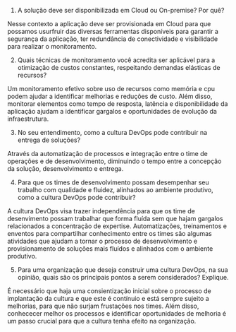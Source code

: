 
1. A solução deve ser disponibilizada em Cloud ou On-premise? Por quê?

Nesse contexto a aplicação deve ser provisionada em Cloud para que possamos usurfruir das diversas ferramentas disponíveis para garantir a segurança da aplicação, ter redundância de conectividade e visibilidade para realizar o monitoramento.

2. Quais técnicas de monitoramento você acredita ser aplicável para a otimização de custos constantes, respeitando demandas elásticas de recursos?

Um monitoramento efetivo sobre uso de recursos como memória e cpu podem ajudar a identificar melhorias e reduções de custo. Além disso, monitorar elementos como tempo de resposta, latência e disponibilidade da aplicação ajudam a identificar gargalos e oportunidades de evolução da infraestrutura.

3. No seu entendimento, como a cultura DevOps pode contribuir na entrega de soluções?

Através da automatização de processos e integração entre o time de operações e de desenvolvimento, diminuindo o tempo entre a concepção da solução, desenvolvimento e entrega.

4. Para que os times de desenvolvimento possam desempenhar seu trabalho com qualidade e fluidez, alinhados ao ambiente produtivo, como a cultura DevOps pode contribuir?

A cultura DevOps visa trazer independência para que os time de desenvimento possam trabalhar que forma fluída sem que hajam gargalos relacionados a concentração de expertise. Automatizações, treinamentos e enventos para compartilhar conhecimento entre os times são algumas atividades que ajudam a tornar o processo de desenvolvimento e provisionamento de soluções mais fluídos e alinhados com o ambiente produtivo.

5. Para uma organização que deseja construir uma cultura DevOps, na sua opinião, quais são os principais pontos a serem considerados? Explique.

É necessário que haja uma consientização inicial sobre o processo de implantação da cultura e que este é  contínuio e está sempre sujeito a melhorias, para que não surjam frustações nos times. Além disso, conhececer melhor os processos e identificar oportunidades de melhoria é um passo crucial para que a cultura tenha efeito na organização.
